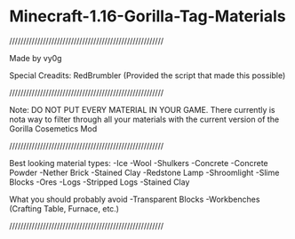 # Minecraft-1.16-Gorilla-Tag-Materials

///////////////////////////////////////////////////////

Made by vy0g

Special Creadits: RedBrumbler (Provided the script that made this possible)

///////////////////////////////////////////////////////

Note: DO NOT PUT EVERY MATERIAL IN YOUR GAME. There currently is nota way to
filter through all your materials with the current version of the
Gorilla Cosemetics Mod

///////////////////////////////////////////////////////

Best looking material types:
-Ice
-Wool
-Shulkers
-Concrete
-Concrete Powder
-Nether Brick
-Stained Clay
-Redstone Lamp
-Shroomlight
-Slime Blocks
-Ores
-Logs
-Stripped Logs
-Stained Clay

What you should probably avoid
-Transparent Blocks
-Workbenches (Crafting Table, Furnace, etc.)

///////////////////////////////////////////////////////
